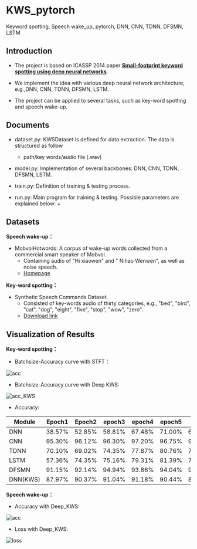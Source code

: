 # KWS_pytorch

Keyword spotting, Speech wake_up, pytorch, DNN, CNN, TDNN, DFSMN, LSTM 


## Introduction

+ The project is based on ICASSP 2014 paper [**Small-footprint keyword spotting using deep neural networks**](https://ieeexplore.ieee.org/abstract/document/6854370/).

+ We implement the idea with various deep neural network architecture, e.g.,DNN, CNN, TDNN, DFSMN, LSTM.

+ The project can be applied to several tasks, such as key-word spotting and speech wake-up.

## Documents

+ dataset.py: KWSDataset is defined for data extraction. The data is structured as follow
  + path/key words/audio file (.wav)

+ model.py: Implementation of several backbones: DNN, CNN, TDNN, DFSMN, LSTM.
+ train.py: Definition of training & testing process.
+ run.py: Main program for training & testing. Possible parameters are explained below:
  + 


## Datasets

**Speech wake-up：**

+ MobvoiHotwords: A corpus of wake-up words collected from a commercial smart speaker of Mobvoi.
  + Containing audio of "Hi xiaowen" and " Nihao Wenwen", as well as noise speech.
  + [Homepage](https://www.openslr.org/87)

**Key-word spotting：**

+ Synthetic Speech Commands Dataset. 
  + Consisted of key-words audio of thirty categories, e.g., "bed", "bird", "cat", "dog", "eight", "five", "stop", "wow", "zero".
  + [Download link](https://www.kaggle.com/jbuchner/synthetic-speech-commands-dataset)


## Visualization of Results

**Key-word spotting：**

+ Batchsize-Accuracy curve with STFT：

![acc](https://user-images.githubusercontent.com/63407850/158172947-82f73d51-4949-414c-8110-0374e02501b2.png)


+ Batchsize-Accuracy curve with Deep KWS:

![acc_KWS](https://user-images.githubusercontent.com/63407850/158172962-eff34f16-26be-43e6-afa0-a908b8642cc2.png)


+ Accuracy: 

| Module   | Epoch1 | Epoch2 | epoch3 | epoch4 | epoch5 | text   |
| -------- | ------ | ------ | ------ | ------ | ------ | ------ |
| DNN      | 38.57% | 52.85% | 58.81% | 67.48% | 71.00% | 62.59% |
| CNN      | 95.30% | 96.12% | 96.30% | 97.20% | 96.75% | 95.17% |
| TDNN     | 70.10% | 69.02% | 74.35% | 77.87% | 80.76% | 76.50% |
| LSTM     | 57.36% | 74.35% | 75.16% | 79.31% | 81.39% | 78.75% |
| DFSMN    | 91.15% | 92.14% | 94.94% | 93.86% | 94.04% | 90.34% |
| DNN(KWS) | 87.97% | 90.37% | 91.04% | 91.18% | 90.44% | 89.67% |

**Speech wake-up：**

+ Accuracy with Deep_KWS:

![acc](https://user-images.githubusercontent.com/63407850/158172843-73ad9507-d7fe-4087-898a-4afbec1d3278.png)

+ Loss with Deep_KWS:

![loss](https://user-images.githubusercontent.com/63407850/158172839-e1a75c50-bfed-485c-9e69-d552d96e05f0.png)

